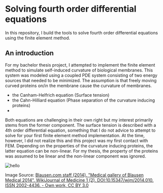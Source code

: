 # Solving fourth order differential equations
In this repository, I build the tools to solve fourth order differential equations using the finite element method.

## An introduction
For my bachelor thesis project, I attempted to implement the finite element method to simulate self-induced curvature of biological membranes. This system was modeled using a coupled PDE system consisting of two energy sources that needed to be minimized. The assumption is that freely moving curved proteins on/in the membrane cause the curvature of membranes. 
- the Canham-Helfrich equation (Surface tension)
- the Cahn-Hilliard equation (Phase separation of the curvature inducing proteins)
- 
Both equations are challenging in their own right but my interest primarily stems from the former component. The surface tension is described with a 4th order differential equation, something that I do not advice to attempt to solve for your first finite element method implementation. At the time, however, I did not realize this and this project was my first contact with FEM.
Depending on the properties of the curvature inducing proteins, the latter equation can be non-linear. For my thesis, the property of the proteins was assumed to be linear and the non-linear component was ignored.

![hello](https://upload.wikimedia.org/wikipedia/commons/thumb/9/9e/Blausen_0350_EndoplasmicReticulum.png/330px-Blausen_0350_EndoplasmicReticulum.png)

Image Source: [Blausen.com staff (2014). "Medical gallery of Blausen Medical 2014". WikiJournal of Medicine 1 (2). DOI:10.15347/wjm/2014.010. ISSN 2002-4436. - Own work, CC BY 3.0](https://en.wikipedia.org/wiki/Endoplasmic_reticulum#/media/File:Blausen_0350_EndoplasmicReticulum.png)

